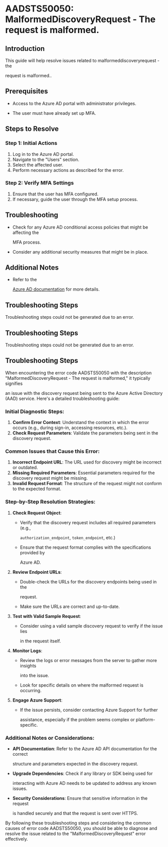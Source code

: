 # AADSTS50050: MalformedDiscoveryRequest - The request is malformed.


## Introduction

This guide will help resolve issues related to malformeddiscoveryrequest - the

request is malformed..


## Prerequisites


* Access to the Azure AD portal with administrator privileges.

* The user must have already set up MFA.


## Steps to Resolve


### Step 1: Initial Actions

1. Log in to the Azure AD portal.
2. Navigate to the "Users" section.
3. Select the affected user.
4. Perform necessary actions as described for the error.


### Step 2: Verify MFA Settings

1. Ensure that the user has MFA configured.
2. If necessary, guide the user through the MFA setup process.


## Troubleshooting


* Check for any Azure AD conditional access policies that might be affecting the

  MFA process.

* Consider any additional security measures that might be in place.


## Additional Notes


* Refer to the

  [Azure AD 
documentation](https://learn.microsoft.com/en-us/azure/active-directory/)
  for more details.


## Troubleshooting Steps

Troubleshooting steps could not be generated due to an error.


## Troubleshooting Steps

Troubleshooting steps could not be generated due to an error.


## Troubleshooting Steps

When encountering the error code AADSTS50050 with the description
"MalformedDiscoveryRequest - The request is malformed," it typically signifies

an issue with the discovery request being sent to the Azure Active Directory
(AAD) service. Here's a detailed troubleshooting guide:


### Initial Diagnostic Steps:

1. **Confirm Error Context**: Understand the context in which the error occurs
   (e.g., during sign-in, accessing resources, etc.).
2. **Check Request Parameters**: Validate the parameters being sent in the
   discovery request.


### Common Issues that Cause this Error:

1. **Incorrect Endpoint URL**: The URL used for discovery might be incorrect or
   outdated.
2. **Missing Required Parameters**: Essential parameters required for the
   discovery request might be missing.
3. **Invalid Request Format**: The structure of the request might not conform to
   the expected format.


### Step-by-Step Resolution Strategies:

1. **Check Request Object**:
   * Verify that the discovery request includes all required parameters (e.g.,

     `authorization_endpoint`, `token_endpoint`, etc.)
   * Ensure that the request format complies with the specifications provided by

     Azure AD.

2. **Review Endpoint URLs**:

   * Double-check the URLs for the discovery endpoints being used in the

     request.
   * Make sure the URLs are correct and up-to-date.

3. **Test with Valid Sample Request**:

   * Consider using a valid sample discovery request to verify if the issue lies

     in the request itself.

4. **Monitor Logs**:

   * Review the logs or error messages from the server to gather more insights

     into the issue.
   * Look for specific details on where the malformed request is occurring.

5. **Engage Azure Support**:
   * If the issue persists, consider contacting Azure Support for further

     assistance, especially if the problem seems complex or platform-specific.


### Additional Notes or Considerations:


* **API Documentation**: Refer to the Azure AD API documentation for the correct

  structure and parameters expected in the discovery request.

* **Upgrade Dependencies**: Check if any library or SDK being used for

  interacting with Azure AD needs to be updated to address any known issues.

* **Security Considerations**: Ensure that sensitive information in the request

  is handled securely and that the request is sent over HTTPS.

By following these troubleshooting steps and considering the common causes of
error code AADSTS50050, you should be able to diagnose and resolve the issue
related to the "MalformedDiscoveryRequest" error effectively.
